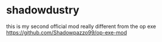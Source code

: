 # shadowdustry
this is my second official mod really different from the op exe https://github.com/Shadowpazzo99/op-exe-mod
